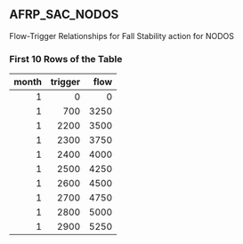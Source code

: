 ## AFRP_SAC_NODOS
Flow-Trigger Relationships for Fall Stability action for NODOS

### First 10 Rows of the Table
|   month |   trigger |   flow |
|--------:|----------:|-------:|
|       1 |         0 |      0 |
|       1 |       700 |   3250 |
|       1 |      2200 |   3500 |
|       1 |      2300 |   3750 |
|       1 |      2400 |   4000 |
|       1 |      2500 |   4250 |
|       1 |      2600 |   4500 |
|       1 |      2700 |   4750 |
|       1 |      2800 |   5000 |
|       1 |      2900 |   5250 |